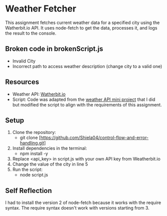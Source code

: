 # Weather Fetcher

This assignment fetches current weather data for a specified city using the Watherbit.io API. It uses node-fetch to get the data, processes it, and logs the result to the console.

## Broken code in brokenScript.js

- Invalid City
- Incorrect path to access weather description (change city to a valid one)

## Resources

- Weather API: [Watherbit.io](https://www.weatherbit.io/)
- Script: Code was adapted from the [weather API mini project](https://github.com/Shiela04/cpnt262-api-project.git) that I did but modified the script to align with the requirements of this assignment.

## Setup

1. Clone the repository:
   - git clone [https://github.com/Shiela04/control-flow-and-error-handling.git]
2. Install dependencies in the terminal:
   - npm install -y
3. Replace <api_key> in script.js with your own API key from Weatherbit.io
4. Change the value of the city in line 5
5. Run the script:
   - node script.js

## Self Reflection

I had to install the version 2 of node-fetch because it works with the require syntax. The require syntax doesn't work with versions starting from 3.
